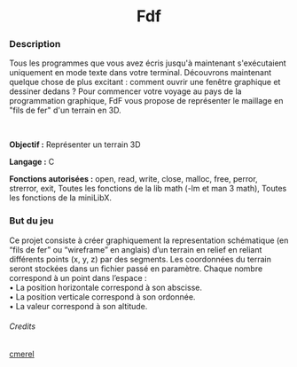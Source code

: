 <h1 align="center">
Fdf 
</h1>

<h3> Description </h3>
<p>Tous les programmes que vous avez écris jusqu'à maintenant s'exécutaient uniquement en mode texte dans votre terminal.
Découvrons maintenant quelque chose de plus excitant : comment ouvrir une fenêtre graphique et dessiner dedans ?
Pour commencer votre voyage au pays de la programmation graphique,
FdF vous propose de représenter le maillage en "fils de fer" d'un terrain en 3D.</p></br>

<p><b>Objectif :</b> Représenter un terrain 3D</p>
<p><b>Langage :</b> C</p>
<p><b>Fonctions autorisées :</b> open, read, write, close, malloc, free, perror, strerror, exit, Toutes les fonctions de la lib math (-lm et man 3 math), Toutes les fonctions de la miniLibX.</p>

<h3> But du jeu </h3>

Ce projet consiste à créer graphiquement la representation schématique (en “fils de
fer” ou “wireframe” en anglais) d’un terrain en relief en reliant différents points (x, y,
z) par des segments. Les coordonnées du terrain seront stockées dans un fichier passé en
paramètre. Chaque nombre correspond à un point dans l’espace :</br>
• La position horizontale correspond à son abscisse.</br>
• La position verticale correspond à son ordonnée.</br>
• La valeur correspond à son altitude.</br>

###### Credits
<a href=https://github.com/cmerel>cmerel</a>
